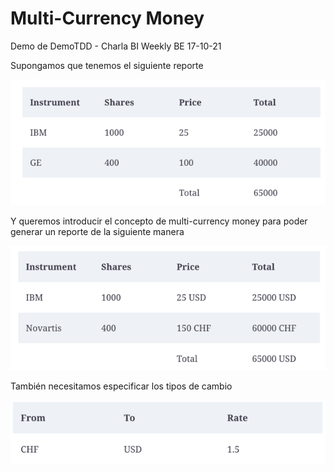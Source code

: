 # Multi-Currency Money
Demo de DemoTDD - Charla BI Weekly BE 17-10-21

Supongamos que tenemos el siguiente reporte

![img.png](img.png)

Y queremos introducir el concepto de multi-currency money para poder generar un reporte de la siguiente manera

![img_1.png](img_1.png)

También necesitamos especificar los tipos de cambio

![img_2.png](img_2.png)